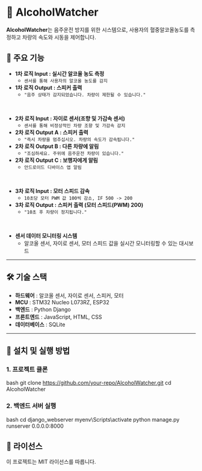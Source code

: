 # 🚗 AlcoholWatcher

**AlcoholWatcher**는 음주운전 방지를 위한 시스템으로, 사용자의 혈중알코올농도를 측정하고 차량의 속도와 시동을 제어합니다.  

## 📌 주요 기능  
- **1차 로직 Input : 실시간 알코올 농도 측정**  
  - `센서를 통해 사용자의 알코올 농도를 감지`
- **1차 로직 Output : 스피커 출력**  
  - `"음주 상태가 감지되었습니다. 차량이 제한될 수 있습니다."`  

<br>

- **2차 로직 Input : 자이로 센서(조향 및 가감속 센서)**  
  - `센서를 통해 비정상적인 차량 조향 및 가감속 감지`  
- **2차 로직 Output A : 스피커 출력**  
  - `"즉시 차량을 멈추십시오. 차량의 속도가 감속됩니다."`
- **2차 로직 Output B : 다른 차량에 알림**  
  - `"조심하세요. 주위에 음주운전 차량이 있습니다."`  
- **2차 로직 Output C : 보행자에게 알림**  
  - `안드로이드 디바이스 앱 알림` 

<br>

- **3차 로직 Input : 모터 스피드 감속**  
  - `10초당 모터 PWM 값 100씩 감소, IF 500 -> 200`  
- **3차 로직 Output : 스피커 출력 (모터 스피드(PWM) 200)**  
  - `"10초 후 차량이 정지됩니다."`  

<br>

- **센서 데이터 모니터링 시스템**  
  - 알코올 센서, 자이로 센서, 모터 스피드 값을 실시간 모니터링할 수 있는 대시보드  

---

## 🛠 기술 스택  
- **하드웨어** : 알코올 센서, 자이로 센서, 스피커, 모터  
- **MCU** : STM32 Nucleo L073RZ, ESP32  
- **백엔드** : Python Django  
- **프론트엔드** : JavaScript, HTML, CSS  
- **데이터베이스** : SQLite  

---

## 🚀 설치 및 실행 방법
### 1. 프로젝트 클론
bash
git clone https://github.com/your-repo/AlcoholWatcher.git
cd AlcoholWatcher


### 2. 백엔드 서버 실행
bash
cd django_webserver
myenv\Scripts\activate
python manage.py runserver 0.0.0.0:8000


## 📄 라이선스
이 프로젝트는 MIT 라이선스를 따릅니다.

